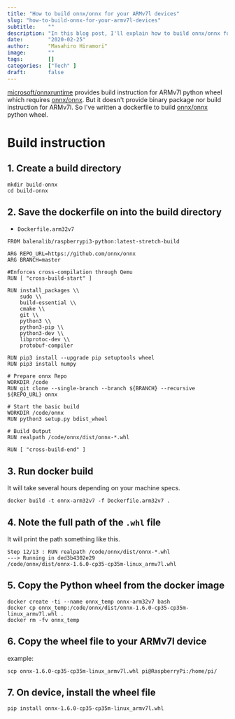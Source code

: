 ```yaml
---
title: "How to build onnx/onnx for your ARMv7l devices"
slug: "how-to-build-onnx-for-your-armv7l-devices"
subtitle:    ""
description: "In this blog post, I'll explain how to build onnx/onnx for ARMv7l devices."
date:        "2020-02-25"
author:      "Masahiro Hiramori"
image:       ""
tags:        []
categories:  ["Tech" ]
draft:       false
---
```


[microsoft/onnxruntime](https://github.com/microsoft/onnxruntime) provides build instruction for ARMv7l python wheel which requires [onnx/onnx](https://github.com/onnx/onnx). But it doesn't provide binary package nor build instruction for ARMv7l. So I've written a dockerfile to build [onnx/onnx](https://github.com/onnx/onnx) python wheel.


# Build instruction

## 1. Create a build directory

```
mkdir build-onnx
cd build-onnx
```

## 2. Save the dockerfile on into the build directory

- `Dockerfile.arm32v7`

```
FROM balenalib/raspberrypi3-python:latest-stretch-build

ARG REPO_URL=https://github.com/onnx/onnx
ARG BRANCH=master

#Enforces cross-compilation through Qemu
RUN [ "cross-build-start" ]

RUN install_packages \\
    sudo \\
    build-essential \\
    cmake \\
    git \\
    python3 \\
    python3-pip \\
    python3-dev \\
    libprotoc-dev \\
    protobuf-compiler

RUN pip3 install --upgrade pip setuptools wheel
RUN pip3 install numpy

# Prepare onnx Repo
WORKDIR /code
RUN git clone --single-branch --branch ${BRANCH} --recursive ${REPO_URL} onnx

# Start the basic build
WORKDIR /code/onnx
RUN python3 setup.py bdist_wheel

# Build Output
RUN realpath /code/onnx/dist/onnx-*.whl

RUN [ "cross-build-end" ]
```

## 3. Run docker build

It will take several hours depending on your machine specs.

```
docker build -t onnx-arm32v7 -f Dockerfile.arm32v7 .
```

## 4. Note the full path of the `.whl` file

It will print the path something like this.

```
Step 12/13 : RUN realpath /code/onnx/dist/onnx-*.whl
---> Running in ded3b4302e29
/code/onnx/dist/onnx-1.6.0-cp35-cp35m-linux_armv7l.whl
```

## 5. Copy the Python wheel from the docker image

```
docker create -ti --name onnx_temp onnx-arm32v7 bash
docker cp onnx_temp:/code/onnx/dist/onnx-1.6.0-cp35-cp35m-linux_armv7l.whl .
docker rm -fv onnx_temp
```

## 6. Copy the wheel file to your ARMv7l device

example:

```
scp onnx-1.6.0-cp35-cp35m-linux_armv7l.whl pi@RaspberryPi:/home/pi/
```

## 7. On device, install the wheel file

```
pip install onnx-1.6.0-cp35-cp35m-linux_armv7l.whl
```